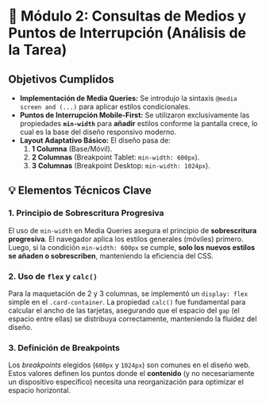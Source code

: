 # 📄 Módulo 2: Consultas de Medios y Puntos de Interrupción (Análisis de la Tarea)

## Objetivos Cumplidos

* **Implementación de Media Queries:** Se introdujo la sintaxis `@media screen and (...)` para aplicar estilos condicionales.
* **Puntos de Interrupción Mobile-First:** Se utilizaron exclusivamente las propiedades **`min-width`** para **añadir** estilos conforme la pantalla crece, lo cual es la base del diseño responsivo moderno.
* **Layout Adaptativo Básico:** El diseño pasa de:
    1.  **1 Columna** (Base/Móvil).
    2.  **2 Columnas** (Breakpoint Tablet: `min-width: 600px`).
    3.  **3 Columnas** (Breakpoint Desktop: `min-width: 1024px`).

## 💡 Elementos Técnicos Clave

### 1. Principio de Sobrescritura Progresiva
El uso de `min-width` en Media Queries asegura el principio de **sobrescritura progresiva**. El navegador aplica los estilos generales (móviles) primero. Luego, si la condición `min-width: 600px` se cumple, **solo los nuevos estilos se añaden o sobrescriben**, manteniendo la eficiencia del CSS.

### 2. Uso de `flex` y `calc()`
Para la maquetación de 2 y 3 columnas, se implementó un `display: flex` simple en el `.card-container`. La propiedad `calc()` fue fundamental para calcular el ancho de las tarjetas, asegurando que el espacio del `gap` (el espacio entre ellas) se distribuya correctamente, manteniendo la fluidez del diseño.

### 3. Definición de Breakpoints
Los *breakpoints* elegidos (`600px` y `1024px`) son comunes en el diseño web. Estos valores definen los puntos donde el **contenido** (y no necesariamente un dispositivo específico) necesita una reorganización para optimizar el espacio horizontal.